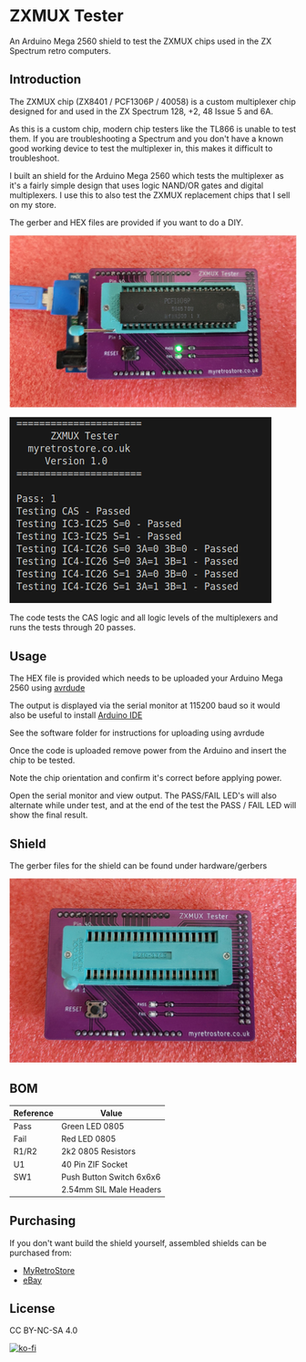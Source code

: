# ZXMUX Tester

An Arduino Mega 2560 shield to test the ZXMUX chips used in the ZX Spectrum retro computers.

## Introduction

The ZXMUX chip (ZX8401 / PCF1306P / 40058) is a custom multiplexer chip designed for and used in the ZX Spectrum 128, +2, 48 Issue 5 and 6A.

As this is a custom chip, modern chip testers like the TL866 is unable to test them.  If you are troubleshooting a Spectrum and you don't have a known good working device to test the multiplexer in, this makes it difficult to troubleshoot.


I built an shield for the Arduino Mega 2560 which tests the multiplexer as it's a fairly simple design that uses logic NAND/OR gates and digital multiplexers. I use this to also test the ZXMUX replacement chips that I sell on my store.

The gerber and HEX files are provided if you want to do a DIY.

![Shield](https://github.com/MyRetroStore/ZXMUX-Tester/blob/main/ZXMux%20Tester.jpg?raw=true)


![Output](https://github.com/MyRetroStore/ZXMUX-Tester/blob/main/software/serial-output1.png?raw=true)

The code tests the CAS logic and all logic levels of the multiplexers and runs the tests through 20 passes. 


## Usage

The HEX file is provided which needs to be uploaded your Arduino Mega 2560 using [avrdude](https://github.com/avrdudes/avrdude)

The output is displayed via the serial monitor at 115200 baud so it would also be useful to install [Arduino IDE](https://www.arduino.cc/en/software)

See the software folder for instructions for uploading using avrdude

Once the code is uploaded remove power from the Arduino and insert the chip to be tested. 

Note the chip orientation and confirm it's correct before applying power. 

Open the serial monitor and view output. The PASS/FAIL LED's will also alternate while under test, and at the end of the test the PASS / FAIL LED will show the final result. 


##  Shield

The gerber files for the shield can be found under hardware/gerbers

![ZXMux Tester Shield](https://github.com/MyRetroStore/ZXMUX-Tester/blob/main/hardware/ZXMux%20Tester%20Shield.jpg?raw=true)

## BOM
| Reference | Value |
| ------ | ------ |
| Pass | Green LED 0805 |
| Fail | Red LED 0805 |
| R1/R2 | 2k2 0805 Resistors |
| U1 | 40 Pin ZIF Socket |
| SW1 | Push Button Switch 6x6x6 |
| | 2.54mm SIL Male Headers

## Purchasing

If you don't want build the shield yourself, assembled shields can be purchased from:
- [MyRetroStore](https://myretrostore.co.uk/)
- [eBay](https://www.ebay.co.uk/str/myretrostoreuk)

## License
CC BY-NC-SA 4.0


[![ko-fi](https://ko-fi.com/img/githubbutton_sm.svg)](https://ko-fi.com/H2H8RDX9W)

